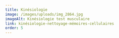 ```yaml
---
title: Kinésiologie
image: /images/uploads/img_2864.jpg
imageAlt: Kinésiologie test musculaire
link: kinésiologie-nettoyage-mémoires-cellulaires
order: 5
---
```

